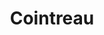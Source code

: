 ---
title: Cointreau
excerpt: With Herd
publishDate: 'Jan 4 2012'
tags:
  - photography
  - creative writing
  - culture
seo:
  image:
    src: '/post-14.jpg'
    alt: Wavy lines
---